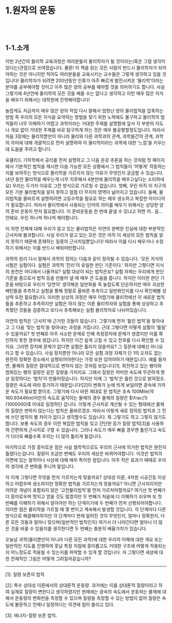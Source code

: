 # 1.원자의 운동
<br/><br/>

## 1-1.소개

이번 2년간의 물리학 교육과정은 여러분들이 물리학자가 될 것이라는(혹은 그럴 생각이 있다는)관점으로 쓰여젔습니다. 물론! 이 책을 읽는 모든 사람이 반드시 물리학자가 되어야하는 것은 아니지만 적어도 여러분들을 교육시키는 교수들은 그렇게 생각하고 있을 것입니다! 물리학자가 되려면 200년동안 인류가 아주 빠르게 발전시켜온 ‘물리학’이라는 분야를 공부해야할 것이고 아주 많은 양의 공부를 해야할 것을 의미하기도 합니다. 사실 그렇기에 4년안에 물리학의 모든 것을 배울 수는 없다고 생각하고 이런 매우 많은 지식을 배우기 위해서는 대학원에 진학해야합니다!

놀랍게도 지금까지 매우 많은 양의 작업 다시 말해서 엄청난 양의 물리법칙을 압축하는 방법 즉 우리의 모든 지식을 요약하는 방법을 찾기 위한 노력에도 불구하고 물리학의 법칙들이 너무 이해하기 어렵고 과학이라는 거대한 주제를 설명함에 앞서 각 부분의 지도나 개요 없이 거대한 주제를 바로 탐구하게 하는 것은 매우 불공평할정도입니다. 따라서 처음 3장에는 물리학뿐만이 아니라 물리와 다른 과학과의 관계, 과학들간의 관계, 과학의 의미에 대해 개괄적으로 먼저 설명하여 이 물리학이라는 과목에 대한 ‘느낌’을 키우는 데 도움을 주려고 합니다.

유클리드 기하학에서 공리를 먼저 설명하고 그 다음 온갖 추론을 하는 것처럼 첫 페이지에서 기본적인 법칙을 제시한 다음 가능한 모든 상황에서 그 법칙들이 ‘어떻게’ 작동하는지를 보여주는 방식으로 물리학을 가르치지 않는 이유가 무엇인지 궁금할 수 있습니다.(4년 동안 물리학을 배우는게 너무 지루해서 4분만에 물리학을 배우고싶다는 소리하네요) 우리는 두가지 이유로 그런 방식으로 가르칠 수 없습니다. 첫째, 우린 아직 이 지구의 모든 기본 물리법칙을 알지 못하고 점점 더 무지의 영역이 넒어지고 있습니다. 둘째, 물리법칙을 올바르게 설명하려면 고등수학을 필요로 하는 매우 생소하고 복잡한 아이디어가 필요합니다. 따라서 물리학에서 사용되는 단어의 의미를 배우기 위해서는 상당한 양의 준비 운동이 먼저 필요합니다. 이 준비운동을 한 번에 끝낼 수 있냐고 하면 어.. 음… 안돼요. 우린 하나씩 하나씩 해야합니다. 

이 자연 전체에 대해 우리가 알고 있는 물리법칙은 자연의 완벽한 진실에 대한 부분적인 근사치에 불과합니다. 사실 우리가 알고 있는 모든 것은 아직 이 세상의 모든 법칙을 알지 못하기 때문에 존재하는 일종의 근사치일뿐입니다! 따라서 이를 다시 배우거나 수정하기 위해서는 이를 반드시 배워야만합니다.

과학의 원리 다시 말해서 과학의 정의는 다음과 같이 정의될 수 있습니다. ‘모든 지식의 시험은 실험이다. 실험은 과학적 ’진리‘의 유일한 판단 기준이다.’ 하지만 그렇다면 지식의 원천은 어디에서 나올까요? 실험 대상이 되는 법칙은요? 실험 자체는 우리에게 판단 기준을 줌으로서 법칙 등을 만들어 낼 때 매우 큰 도움을 줍니다. 하지만 이러한 판단 기준을 바탕으로 우리가 ‘당연히’ 생각해온 일반화들 즉 놀랍도록 단순하지만 매우 괴상한 패턴들을 추측하고 실험을 통해 정말로 올바른 추측이고 일반화인지를 다시 확인해볼 상상력 또한 필요합니다. 이러한 상상의 과정은 매우 어렵기에 물리학에선 이 새로운 법칙들을 추론하고 추측하지만 실험은 하지 않는 이론 물리학자와 실험을 통해 상상하고 추측했던 것들을 검증하고 또다시 추측해보는 실험 물리학자로 나뉘어있습니다.

자연의 법칙은 ‘근사치’에 근거한 것들이 많습니다. 그렇기에 먼저 ‘틀린 법칙’을 찾아내고 그 다음 ‘맞는 법칙’을 찾아내는 과정을 거칩니다. 근데 그렇다면 어떻게 실험이 ‘틀릴’ 수 있을까요? 첫 번째로 아주 사소한 문제로 인해 측정장치에 문제가 생겼지만 이를 확인하지 못한 경우에 생깁니다. 하지만 이건 쉽게 고칠 수 있고 전후를 다시 확인할 수 있지요. 그러면 장치에 문제가 없다면 실험은 틀리지 않을까요? 그 질문에 대해선 아니요라고 할 수 있습니다. 사실 장치뿐만 아니라 모든 실험 과정 자체가 단 1의 오차도 없는 완전히 정확한 장소에서 실행되어야한다는 가정 또한 있어야하기 때문입니다. 예를 들자면, 물체의 질량은 절대적으로 변하지 않는 것처럼 보입니다[1]. 회전하고 있는 팽이와 멈춰있는 팽의 질량은 같은 질량을 가지지요. 그래서 질량은 어떠한 속도에 무관하게 항상 일정하다는 ‘법칙’이 만들어젔습니다. 하지만 이제 그 ‘법칙’은 틀린 것으로 밝혀젔조. 질량은 속도에 따라 증가하기 때문입니다![2]이 변화가 눈에 띄게 보일려면 광속에 가까운 속도가 필요할 뿐이조. 그렇기에 다시 바뀐 제대로 된 법칙은 초속 100Mile(약 160.9344Km)미만의 속도로 움직이는 물체의 경우 물체의 질량은 $\frac{1}{1000000}$ 이내로 일정하단 겁니다. 이렇게 근사치로 계산될 수 있는 형태에선 물체의 질량은 변하지 않는다는 법칙은 올바르겠조. 따라서 이렇게 새로 정의된 법칙과 그 전에 쓰던 법칙이 별 차이가 없다고 생각할수도 있습니다. 뭐 그렇기도 하고 그렇지 않기도 합니다. 보통 속도의 경우 이런 복잡한 법칙을 잊고 간단한 등가 질량 법칙[3]을 사용하여 간편하게 근사치로 구할 수 있습니다. 그러나 속도가 매우 빠를 경우엔 틀린거고 속도가 더더욱 빠를수록 우리는 더 많이 틀리게 될겁니다.

마지막으로 가장 흥미로운 점은 사실 철학적으로도 우리의 근사에 의거한 법칙은 완전히 틀렸다는겁니다. 질량이 조금만 변해도 우리의 세상은 바뀌어야합니다. 이것은 법칙의 이면에 있는 철학이나 사상에 대해 매우 특이한 점입니다. 아주 작은 효과가 때때로 우리의 생각에 큰 변화를 주니까 말입니다.

자 이제 그렇다면 무엇을 먼저 가르치는게 맞을까요? 상대성 이론, 4차원 시공간등 이상하고 어렵우며 생소하지만 정확한 법칙을 가르치는게 맞을까요? 아니면 근사치이지만 어려운 개념이 포함되지 않은 ‘고전물리법칙’을 먼저 가르처야할까요? 여기선 첫 번째가 더 흥미로우며 멋지고 얻을 것도 많겠지만 두 번째가 처음에 더 이해하기 쉬우며 또 첫 번째를 이해하기 위해서 알아야만 하는 단계이기에 두 번째가 먼저 선행되어야합니다. 이러한 점은 물리학을 가르칠 때 몇 번이고 계속해서 발생할 것입니다. 각 단계마다 다른 방식으로 해결해야하지만 각 단계마다 현재 알려진 것이 무엇인지, 얼마나 정확한지, 다른 모든 것들과 얼마나 맞으며(일반적인 법칙인지) 여기서 더 나아간다면 얼마나 더 많은 것을 바꿀 수 있을지를 생각한다면 두 번째는 충분히 배울가치가 있습니다.

오늘날 과학(물리뿐만이 아니라 다른 모든 과학)에 대한 우리의 이해에 대한 개요 또는 일반적인 지도를 진행하여 훗날 특정 지점에 흥미롭고도 거대한 구조에 어떻게 적용되는지 어느정도로 적용될 수 있는지를 파악할 수 있게 할 것입니다. 자 그렇다면 세상에 대한 전체적인 그림은 어떻게 그려질꺼같습니까?

---

[1]: 질량 보존의 법칙

[2]: 특수 상대성 이론에서의 상대론적 운동량. 과거에는 이를 상대론적 질량이라고 하여 실제로 질량이 변한다고 생각하였지만 현재에는 광속의 속도에서 운동하는 물체에 대해서 운동량의 변화만을 측정할 수 있으며 질량을 측정할 수 있는 방법이 없어 질량은 속도에 불문하고 언제나 일정하다는 의견에 힘이 쏠리고 있다. 

[3]: 에너지-질량 보존 법칙. 